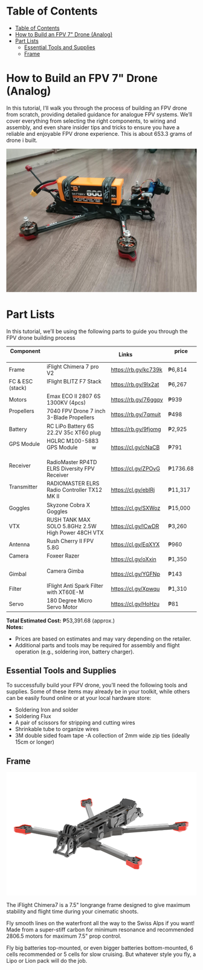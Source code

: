 # Table of Contents

- [Table of Contents](#table-of-contents)
- [How to Build an FPV 7" Drone (Analog)](#how-to-build-an-fpv-7-drone-analog)
- [Part Lists](#part-lists)
  - [Essential Tools and Supplies](#essential-tools-and-supplies)
  - [Frame](#frame)


# How to Build an FPV 7" Drone (Analog)

In this tutorial, I’ll walk you through the process of building an FPV drone from scratch, providing detailed guidance for analogue FPV systems. We’ll cover everything from selecting the right components, to wiring and assembly, and even share insider tips and tricks to ensure you have a reliable and enjoyable FPV drone experience. This is about 653.3 grams of drone i built.

![alt text](<img/shared image.jpg>)

# Part Lists
In this tutorial, we’ll be using the following parts to guide you through the FPV drone building process

| Component       |                                                  | Links                 |     price      |
|-----------------|--------------------------------------------------|-----------------------|----------------|
| Frame           |iFlight Chimera 7 pro V2                          |https://rb.gy/kc739k   | ₱6,814 |
| FC & ESC (stack)|IFlight BLITZ F7 Stack                            |https://rb.gy/9lx2at   | ₱6,267 |
| Motors          |Emax ECO II 2807 6S 1300KV (4pcs)                 |https://rb.gy/76ggqy   | ₱939   | 
| Propellers      |7040 FPV Drone 7 inch 3-Blade Propellers          |https://rb.gy/7qmuit   | ₱498   |
| Battery         |RC LiPo Battery 6S 22.2V 35c XT60 plug            |https://rb.gy/9fjomg   | ₱2,925 |
| GPS Module      |HGLRC M100-5883 GPS Module              w          |https://cl.gy/cNaCB    | ₱791   |
| Receiver        |RadioMaster RP4TD ELRS Diversity FPV Receiver     |https://cl.gy/ZPOvG    | ₱1736.68 |
| Transmitter     |RADIOMASTER ELRS Radio Controller TX12 MK II      |https://cl.gy/ebIRj    | ₱11,317|
| Goggles         |Skyzone Cobra X Goggles                           |https://cl.gy/SXWoz    | ₱15,000|
| VTX             |RUSH TANK MAX SOLO 5.8GHz 2.5W High Power 48CH VTX|https://cl.gy/lCwDR    | ₱3,260 |
| Antenna         |Rush Cherry II FPV 5.8G                           |https://cl.gy/EqXYX    | ₱960   |
| Camera          |Foxeer Razer                                      |https://cl.gy/oXxin    | ₱1,350 |
| Gimbal          |Camera Gimba                                      |https://cl.gy/YGFNp    | ₱143   |
| Filter          |IFlight Anti Spark Filter with XT60E-M            |https://cl.gy/Xpwqu    | ₱1,310 |
| Servo           |180 Degree  Micro Servo Motor                     |https://cl.gy/HoHzu    | ₱81    |

**Total Estimated Cost:** <span class="math-inline">₱53,391.68 \(approx\.\)<br>
**Notes:**
* Prices are based on estimates and may vary depending on the retailer.
* Additional parts and tools may be required for assembly and flight operation (e.g., soldering iron, battery charger).
</span>

## Essential Tools and Supplies
To successfully build your FPV drone, you’ll need the following tools and supplies. Some of these items may already be in your toolkit, while others can be easily found online or at your local hardware store:
- Soldering Iron and solder
- Soldering Flux
- A pair of scissors for stripping and cutting wires
- Shrinkable tube to organize wires
- 3M double sided foam tape
-A collection of 2mm wide zip ties (ideally 15cm or longer)

## Frame
![alt text](img/frame.png)

The iFlight Chimera7 is a 7.5" longrange frame designed to give maximum stability and flight time during your cinematic shoots.

Fly smooth lines on the waterfront all the way to the Swiss Alps if you want! Made from a super-stiff carbon for minimum resonance and recommended 2806.5 motors for maximum 7.5" prop control.

Fly big batteries top-mounted, or even bigger batteries bottom-mounted, 6 cells recommended or 5 cells for slow cruising. But whatever style you fly, a Lipo or Lion pack will do the job.